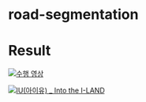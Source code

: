 # road-segmentation

# Result
[![수행 영상](http://img.youtube.com/vi/Yk7zRaQlUJ0/0.jpg)](https://www.youtube.com/watch?v=Yk7zRaQlUJ0) 

[![IU(아이유) _ Into the I-LAND](http://img.youtube.com/vi/QYNwbZHmh8g/0.jpg)](https://youtu.be/QYNwbZHmh8g?t=0s) 

